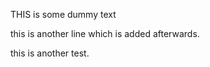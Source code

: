 THIS is some dummy text 





this is another line which is added afterwards.






this is another test.
